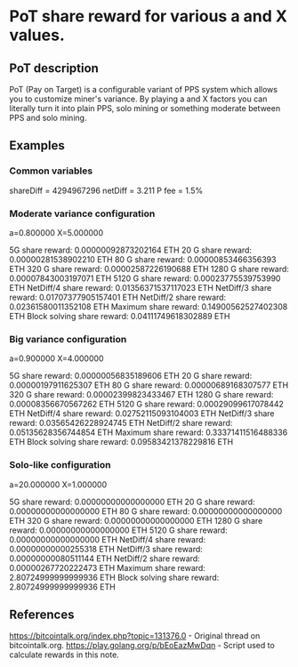 # PoT share reward for various a and X values.

## PoT description
PoT (Pay on Target) is a configurable variant of PPS system which allows you to customize miner's variance. By playing a and X factors you can literally turn it into plain PPS, solo mining or something moderate between PPS and solo mining.

## Examples

### Common variables

shareDiff = 4294967296
netDiff = 3.211 P
fee = 1.5%

### Moderate variance configuration
a=0.800000 X=5.000000

5G share reward: 0.00000092873202164 ETH
20 G share reward: 0.00000281538902210 ETH
80 G share reward: 0.00000853466356393 ETH
320 G share reward: 0.00002587226190688 ETH
1280 G share reward: 0.00007843003197071 ETH
5120 G share reward: 0.00023775539753990 ETH
NetDiff/4 share reward: 0.01356371537117023 ETH
NetDiff/3 share reward: 0.01707377905157401 ETH
NetDiff/2 share reward: 0.02361580011352108 ETH
Maximum share reward: 0.14900562527402308 ETH
Block solving share reward: 0.04111749618302889 ETH

### Big variance configuration
a=0.900000 X=4.000000

5G share reward: 0.00000056835189606 ETH
20 G share reward: 0.00000197911625307 ETH
80 G share reward: 0.00000689168307577 ETH
320 G share reward: 0.00002399823433467 ETH
1280 G share reward: 0.00008356670567262 ETH
5120 G share reward: 0.00029099617078442 ETH
NetDiff/4 share reward: 0.02752115093104003 ETH
NetDiff/3 share reward: 0.03565426228924745 ETH
NetDiff/2 share reward: 0.05135628356744854 ETH
Maximum share reward: 0.33371411516488336 ETH
Block solving share reward: 0.09583421378229816 ETH

### Solo-like configuration
a=20.000000 X=1.000000

5G share reward: 0.00000000000000000 ETH
20 G share reward: 0.00000000000000000 ETH
80 G share reward: 0.00000000000000000 ETH
320 G share reward: 0.00000000000000000 ETH
1280 G share reward: 0.00000000000000000 ETH
5120 G share reward: 0.00000000000000000 ETH
NetDiff/4 share reward: 0.00000000000255318 ETH
NetDiff/3 share reward: 0.00000000080511144 ETH
NetDiff/2 share reward: 0.00000267720222473 ETH
Maximum share reward: 2.80724999999999936 ETH
Block solving share reward: 2.80724999999999936 ETH

## References

https://bitcointalk.org/index.php?topic=131376.0 - Original thread on bitcointalk.org.
https://play.golang.org/p/bEoEazMwDqn - Script used to calculate rewards in this note.
